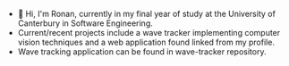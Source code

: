 - 👋 Hi, I'm Ronan, currently in my final year of study at the University of Canterbury in Software Engineering.
- Current/recent projects include a wave tracker implementing computer vision techniques and a web application found linked from my profile.
- Wave tracking application can be found in wave-tracker repository.

<!---
Cyclomaniac758/Cyclomaniac758 is a ✨ special ✨ repository because its `README.md` (this file) appears on your GitHub profile.
You can click the Preview link to take a look at your changes.
--->
